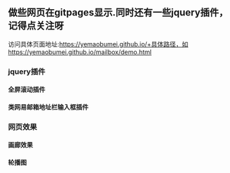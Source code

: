 ## 做些网页在gitpages显示.同时还有一些jquery插件，记得点关注呀

访问具体页面地址:https://yemaobumei.github.io/+具体路径，如https://yemaobumei.github.io/mailbox/demo.html
### jquery插件
#### 全屏滚动插件
#### 类网易邮箱地址栏输入框插件

### 网页效果
#### 画廊效果
#### 轮播图